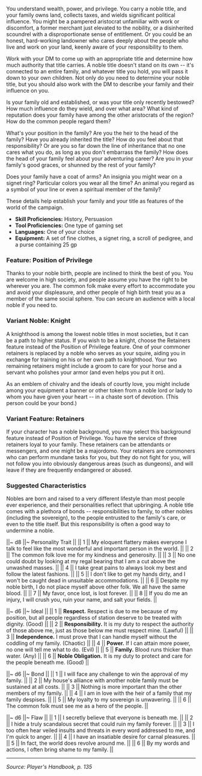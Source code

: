 You understand wealth, power, and privilege. You carry a noble title, and your family owns land, collects taxes, and wields significant political influence. You might be a pampered aristocrat unfamiliar with work or discomfort, a former merchant just elevated to the nobility, or a disinherited scoundrel with a disproportionate sense of entitlement. Or you could be an honest, hard-working landowner who cares deeply about the people who live and work on your land, keenly aware of your responsibility to them.

Work with your DM to come up with an appropriate title and determine how much authority that title carries. A noble title doesn't stand on its own -- it's connected to an entire family, and whatever title you hold, you will pass it down to your own children. Not only do you need to determine your noble title, but you should also work with the DM to describe your family and their influence on you.

Is your family old and established, or was your title only recently bestowed? How much influence do they wield, and over what area? What kind of reputation does your family have among the other aristocrats of the region? How do the common people regard them?

What's your position in the family? Are you the heir to the head of the family? Have you already inherited the title? How do you feel about that responsibility? Or are you so far down the line of inheritance that no one cares what you do, as long as you don't embarrass the family? How does the head of your family feel about your adventuring career? Are you in your family's good graces, or shunned by the rest of your family?

Does your family have a coat of arms? An insignia you might wear on a signet ring? Particular colors you wear all the time? An animal you regard as a symbol of your line or even a spiritual member of the family?

These details help establish your family and your title as features of the world of the campaign.

* **Skill Proficiencies:** History, Persuasion
* **Tool Proficiencies:** One type of gaming set
* **Languages:** One of your choice
* **Equipment:** A set of fine clothes, a signet ring, a scroll of pedigree, and a purse containing 25 gp

### Feature: Position of Privilege

Thanks to your noble birth, people are inclined to think the best of you. You are welcome in high society, and people assume you have the right to be wherever you are. The common folk make every effort to accommodate you and avoid your displeasure, and other people of high birth treat you as a member of the same social sphere. You can secure an audience with a local noble if you need to.

### Variant Noble: Knight

A knighthood is among the lowest noble titles in most societies, but it can be a path to higher status. If you wish to be a knight, choose the Retainers feature instead of the Position of Privilege feature. One of your commoner retainers is replaced by a noble who serves as your squire, aiding you in exchange for training on his or her own path to knighthood. Your two remaining retainers might include a groom to care for your horse and a servant who polishes your armor (and even helps you put it on).

As an emblem of chivalry and the ideals of courtly love, you might include among your equipment a banner or other token from a noble lord or lady to whom you have given your heart -- in a chaste sort of devotion. (This person could be your bond.)

### Variant Feature: Retainers

If your character has a noble background, you may select this background feature instead of Position of Privilege. You have the service of three retainers loyal to your family. These retainers can be attendants or messengers, and one might be a majordomo. Your retainers are commoners who can perform mundane tasks for you, but they do not fight for you, will not follow you into obviously dangerous areas (such as dungeons), and will leave if they are frequently endangered or abused.

### Suggested Characteristics

Nobles are born and raised to a very different lifestyle than most people ever experience, and their personalities reflect that upbringing. A noble title comes with a plethora of bonds -- responsibilities to family, to other nobles (including the sovereign), to the people entrusted to the family's care, or even to the title itself. But this responsibility is often a good way to undermine a noble.

||~ d8 ||~ Personality Trait ||
|| 1 || My eloquent flattery makes everyone I talk to feel like the most wonderful and important person in the world. ||
|| 2 || The common folk love me for my kindness and generosity. ||
|| 3 || No one could doubt by looking at my regal bearing that I am a cut above the unwashed masses. ||
|| 4 || I take great pains to always look my best and follow the latest fashions. ||
|| 5 || I don't like to get my hands dirty, and I won't be caught dead in unsuitable accommodations. ||
|| 6 || Despite my noble birth, I do not place myself above other folk. We all have the same blood. ||
|| 7 || My favor, once lost, is lost forever. ||
|| 8 || If you do me an injury, I will crush you, ruin your name, and salt your fields. ||

||~ d6 ||~ Ideal ||
|| 1 || **Respect.** Respect is due to me because of my position, but all people regardless of station deserve to be treated with dignity. (Good) ||
|| 2 || **Responsibility.** It is my duty to respect the authority of those above me, just as those below me must respect mine. (Lawful) ||
|| 3 || **Independence.** I must prove that I can handle myself without the coddling of my family. (Chaotic) ||
|| 4 || **Power.** If I can attain more power, no one will tell me what to do. (Evil) ||
|| 5 || **Family.** Blood runs thicker than water. (Any) ||
|| 6 || **Noble Obligation.** It is my duty to protect and care for the people beneath me. (Good) ||

||~ d6 ||~ Bond ||
|| 1 || I will face any challenge to win the approval of my family. ||
|| 2 || My house's alliance with another noble family must be sustained at all costs. ||
|| 3 || Nothing is more important than the other members of my family. ||
|| 4 || I am in love with the heir of a family that my family despises. ||
|| 5 || My loyalty to my sovereign is unwavering. ||
|| 6 || The common folk must see me as a hero of the people. ||

||~ d6 ||~ Flaw ||
|| 1 || I secretly believe that everyone is beneath me. ||
|| 2 || I hide a truly scandalous secret that could ruin my family forever. ||
|| 3 || I too often hear veiled insults and threats in every word addressed to me, and I'm quick to anger. ||
|| 4 || I have an insatiable desire for carnal pleasures. ||
|| 5 || In fact, the world does revolve around me. ||
|| 6 || By my words and actions, I often bring shame to my family. ||

----

*Source: Player's Handbook, p. 135*
